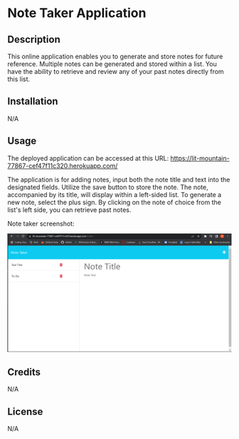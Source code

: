 # Note Taker Application

## Description

This online application enables you to generate and store notes for future reference. Multiple notes can be generated and stored within a list. You have the ability to retrieve and review any of your past notes directly from this list.

## Installation

N/A


## Usage

The deployed application can be accessed at this URL: https://lit-mountain-77867-cef47f11c320.herokuapp.com/


The application is for adding notes, input both the note title and text into the designated fields. Utilize the save button to store the note. The note, accompanied by its title, will display within a left-sided list. To generate a new note, select the plus sign. By clicking on the note of choice from the list's left side, you can retrieve past notes.

Note taker screenshot:

![Note taker](./public/assets/img/Note%20Taker%20Screenshot.png)

## Credits

N/A

## License

N/A